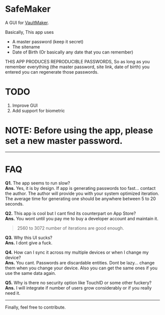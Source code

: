# SafeMaker

A GUI for [VaultMaker](https://github.com/Noirdemort/VaultMaker.git).

Basically, This app uses 
  - A master password (keep it secret)
  - The sitename
  - Date of Birth (Or basically any date that you can remember)
 
THIS APP PRODUCES REPRODUCIBLE PASSWORDS, So as long as you remember everything (the master password, site link, date of birth) you entered you can regenerate those passwords.



# TODO

1. Improve GUI
2. Add support for biometric


# NOTE: Before using the app, please set a new master password.


-----


# FAQ

**Q1.** The app seems to run slow?  
**Ans.** Yes, it is by design. If app is generating passwords too fast... contact the author. The author will provide you with your system optimized iteration.
The average time for generating one should be anywhere between 5 to 20 seconds.  

**Q2.** This app is cool but I cant find its counterpart on App Store?  
**Ans.** You wont until you pay me to buy a developer account and maintain it.  

> 2560 to 3072 number of iterations are good enough.

**Q3.** Why this UI sucks?  
**Ans.** I dont give a fuck.  

**Q4.** How can I sync it across my multiple devices or when I change my device?  
**Ans.** You cant. Passwords are discardable entities. Dont be lazy... change them when you change your device. Also you can get the same ones if you use the same data again.  


**Q5.** Why is there no security option like TouchID or some other fuckery?  
**Ans.** I will integrate if number of users grow considerably or if you really need it.  

---

Finally, feel free to contribute.
